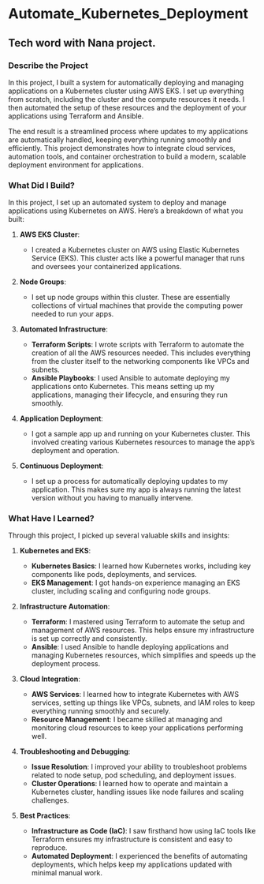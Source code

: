 # Automate_Kubernetes_Deployment
Tech word with Nana project.
---
### Describe the Project

In this project, I built a system for automatically deploying and managing applications on a Kubernetes cluster using AWS EKS. I set up everything from scratch, including the cluster and the compute resources it needs. I then automated the setup of these resources and the deployment of your applications using Terraform and Ansible. 

The end result is a streamlined process where updates to my applications are automatically handled, keeping everything running smoothly and efficiently. This project demonstrates how to integrate cloud services, automation tools, and container orchestration to build a modern, scalable deployment environment for applications.

### What Did I Build?

In this project, I set up an automated system to deploy and manage applications using Kubernetes on AWS. Here’s a breakdown of what you built:

1. **AWS EKS Cluster**: 
   - I created a Kubernetes cluster on AWS using Elastic Kubernetes Service (EKS). This cluster acts like a powerful manager that runs and oversees your containerized applications.

2. **Node Groups**: 
   - I set up node groups within this cluster. These are essentially collections of virtual machines that provide the computing power needed to run your apps.

3. **Automated Infrastructure**:
   - **Terraform Scripts**: I wrote scripts with Terraform to automate the creation of all the AWS resources needed. This includes everything from the cluster itself to the networking components like VPCs and subnets.
   - **Ansible Playbooks**: I used Ansible to automate deploying my applications onto Kubernetes. This means setting up my applications, managing their lifecycle, and ensuring they run smoothly.

4. **Application Deployment**:
   - I got a sample app up and running on your Kubernetes cluster. This involved creating various Kubernetes resources to manage the app’s deployment and operation.

5. **Continuous Deployment**:
   - I set up a process for automatically deploying updates to my application. This makes sure my app is always running the latest version without you having to manually intervene.

### What Have I Learned?

Through this project, I picked up several valuable skills and insights:

1. **Kubernetes and EKS**:
   - **Kubernetes Basics**: I learned how Kubernetes works, including key components like pods, deployments, and services.
   - **EKS Management**: I got hands-on experience managing an EKS cluster, including scaling and configuring node groups.

2. **Infrastructure Automation**:
   - **Terraform**: I mastered using Terraform to automate the setup and management of AWS resources. This helps ensure my infrastructure is set up correctly and consistently.
   - **Ansible**: I used Ansible to handle deploying applications and managing Kubernetes resources, which simplifies and speeds up the deployment process.

3. **Cloud Integration**:
   - **AWS Services**: I learned how to integrate Kubernetes with AWS services, setting up things like VPCs, subnets, and IAM roles to keep everything running smoothly and securely.
   - **Resource Management**: I became skilled at managing and monitoring cloud resources to keep your applications performing well.

4. **Troubleshooting and Debugging**:
   - **Issue Resolution**: I improved your ability to troubleshoot problems related to node setup, pod scheduling, and deployment issues.
   - **Cluster Operations**: I learned how to operate and maintain a Kubernetes cluster, handling issues like node failures and scaling challenges.

5. **Best Practices**:
   - **Infrastructure as Code (IaC)**: I saw firsthand how using IaC tools like Terraform ensures my infrastructure is consistent and easy to reproduce.
   - **Automated Deployment**: I experienced the benefits of automating deployments, which helps keep my applications updated with minimal manual work.


